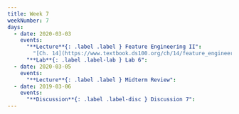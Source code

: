 ```yaml
---
title: Week 7
weekNumber: 7
days:
  - date: 2020-03-03
    events:
      "**Lecture**{: .label .label } Feature Engineering II":
        "[Ch. 14](https://www.textbook.ds100.org/ch/14/feature_engineering.html)"
      "**Lab**{: .label .label-lab } Lab 6":
  - date: 2020-03-05
    events:
      "**Lecture**{: .label .label } Midterm Review":
  - date: 2019-03-06
    events:
      "**Discussion**{: .label .label-disc } Discussion 7":
---
```

